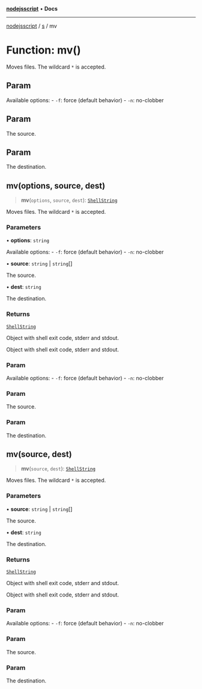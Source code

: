[**nodejsscript**](../../../README.md) • **Docs**

***

[nodejsscript](../../../README.md) / [s](../README.md) / mv

# Function: mv()

Moves files. The wildcard `*` is accepted.

## Param

Available options:
       - `-f`: force (default behavior)
       - `-n`: no-clobber

## Param

The source.

## Param

The destination.

## mv(options, source, dest)

> **mv**(`options`, `source`, `dest`): [`ShellString`](../type-aliases/ShellString.md)

Moves files. The wildcard `*` is accepted.

### Parameters

• **options**: `string`

Available options:
       - `-f`: force (default behavior)
       - `-n`: no-clobber

• **source**: `string` \| `string`[]

The source.

• **dest**: `string`

The destination.

### Returns

[`ShellString`](../type-aliases/ShellString.md)

Object with shell exit code, stderr and stdout.

Object with shell exit code, stderr and stdout.

### Param

Available options:
       - `-f`: force (default behavior)
       - `-n`: no-clobber

### Param

The source.

### Param

The destination.

## mv(source, dest)

> **mv**(`source`, `dest`): [`ShellString`](../type-aliases/ShellString.md)

Moves files. The wildcard `*` is accepted.

### Parameters

• **source**: `string` \| `string`[]

The source.

• **dest**: `string`

The destination.

### Returns

[`ShellString`](../type-aliases/ShellString.md)

Object with shell exit code, stderr and stdout.

Object with shell exit code, stderr and stdout.

### Param

Available options:
       - `-f`: force (default behavior)
       - `-n`: no-clobber

### Param

The source.

### Param

The destination.
